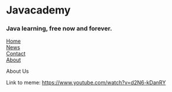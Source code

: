 # Javacademy
### Java learning, free now and forever.
<div class="topnav">
  <a class="active" href="#home">Home</a>
  <br> <a href="#news">News</a>
  <br> <a href="#contact">Contact</a>
  <br> <a href="#about">About</a>
</div>
<p> 
  About Us
</p>

Link to meme: <a href = "Link to meme"> https://www.youtube.com/watch?v=d2N6-kDanRY </a>
